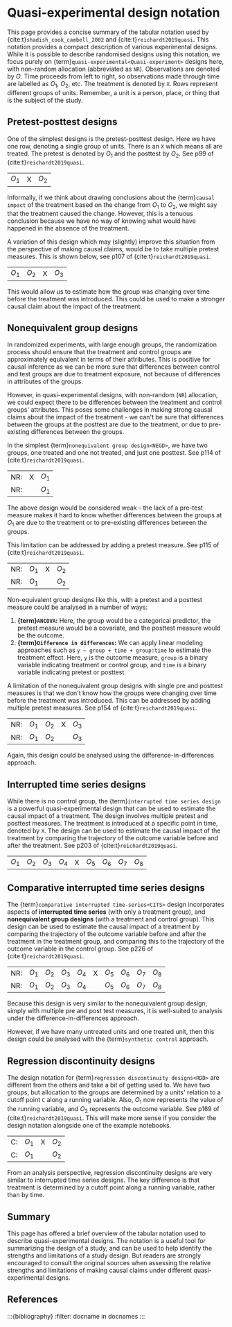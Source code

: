 # Quasi-experimental design notation

This page provides a concise summary of the tabular notation used by {cite:t}`shadish_cook_cambell_2002` and {cite:t}`reichardt2019quasi`. This notation provides a compact description of various experimental designs. While it is possible to describe randomised designs using this notation, we focus purely on {term}`quasi-experimental<Quasi-experiment>` designs here, with non-random allocation (abbreviated as `NR`). Observations are denoted by $O$. Time proceeds from left to right, so observations made through time are labelled as $O_1$, $O_2$, etc. The treatment is denoted by `X`. Rows represent different groups of units. Remember, a unit is a person, place, or thing that is the subject of the study.

## Pretest-posttest designs

One of the simplest designs is the pretest-posttest design. Here we have one row, denoting a single group of units. There is an `X` which means all are treated. The pretest is denoted by $O_1$ and the posttest by $O_2$. See p99 of {cite:t}`reichardt2019quasi`.

|    |   |    |
|----|---|----|
$O_1$ | X | $O_2$ |

Informally, if we think about drawing conclusions about the {term}`causal impact` of the treatment based on the change from $O_1$ to $O_2$, we might say that the treatment caused the change. However, this is a tenuous conclusion because we have no way of knowing what would have happened in the absence of the treatment.

A variation of this design which may (slightly) improve this situation from the perspective of making causal claims, would be to take multiple pretest measures. This is shown below, see p107 of {cite:t}`reichardt2019quasi`.

|    |  |   |    |
|----|--|---|----|
$O_1$ | $O_2$ | X | $O_3$ |

This would allow us to estimate how the group was changing over time before the treatment was introduced. This could be used to make a stronger causal claim about the impact of the treatment.

## Nonequivalent group designs

In randomized experiments, with large enough groups, the randomization process should ensure that the treatment and control groups are approximately equivalent in terms of their attributes. This is positive for causal inference as we can be more sure that differences between control and test groups are due to treatment exposure, not because of differences in attributes of the groups.

However, in quasi-experimental designs, with non-random (`NR`) allocation, we could expect there to be differences between the treatment and control groups' attributes. This poses some challenges in making strong causal claims about the impact of the treatment - we can't be sure that differences between the groups at the posttest are due to the treatment, or due to pre-existing differences between the groups.

In the simplest {term}`nonequivalent group design<NEGD>`, we have two groups, one treated and one not treated, and just one posttest. See p114 of {cite:t}`reichardt2019quasi`.

|     |   |    |
|-----|---|----|
| NR: | X | $O_1$ |
| NR: |   | $O_1$ |

The above design would be considered weak - the lack of a pre-test measure makes it hard to know whether differences between the groups at $O_1$ are due to the treatment or to pre-existing differences between the groups.

This limitation can be addressed by adding a pretest measure. See p115 of {cite:t}`reichardt2019quasi`.

|     |    |   |    |
|-----|----|---|----|
| NR: | $O_1$ | X | $O_2$ |
| NR: | $O_1$ |   | $O_2$ |

Non-equivalent group designs like this, with a pretest and a posttest measure could be analysed in a number of ways:
1. **{term}`ANCOVA`:** Here, the group would be a categorical predictor, the pretest measure would be a covariate, and the posttest measure would be the outcome.
2. **{term}`Difference in differences`:** We can apply linear modeling approaches such as `y ~ group + time + group:time` to estimate the treatment effect. Here, `y` is the outcome measure, `group` is a binary variable indicating treatment or control group, and `time` is a binary variable indicating pretest or posttest.

A limitation of the nonequivalent group designs with single pre and posttest measures is that we don't know how the groups were changing over time before the treatment was introduced. This can be addressed by adding multiple pretest measures. See p154 of {cite:t}`reichardt2019quasi`.

|     |    |   | |    |
|-----|----|---|-|----|
| NR: | $O_1$ | $O_2$ | X | $O_3$ |
| NR: | $O_1$ | $O_2$ |   | $O_3$ |

Again, this design could be analysed using the difference-in-differences approach.

## Interrupted time series designs

While there is no control group, the {term}`interrupted time series design` is a powerful quasi-experimental design that can be used to estimate the causal impact of a treatment. The design involves multiple pretest and posttest measures. The treatment is introduced at a specific point in time, denoted by `X`. The design can be used to estimate the causal impact of the treatment by comparing the trajectory of the outcome variable before and after the treatment. See p203 of {cite:t}`reichardt2019quasi`.

|     |    |   |    |   |    |    |    |    |
|-----|----|---|----|---|----|----|----|----|
| $O_1$ | $O_2$ | $O_3$ | $O_4$ | X | $O_5$ | $O_6$ | $O_7$ | $O_8$ |

## Comparative interrupted time series designs

The {term}`comparative interrupted time-series<CITS>` design incorporates aspects of **interrupted time series** (with only a treatment group), and **nonequivalent group designs** (with a treatment and control group). This design can be used to estimate the causal impact of a treatment by comparing the trajectory of the outcome variable before and after the treatment in the treatment group, and comparing this to the trajectory of the outcome variable in the control group. See p226 of {cite:t}`reichardt2019quasi`.

|     |    |   |    |   |    |    |    |    | |
|-----|----|---|----|---|----|----|----|----|-|
| NR: | $O_1$ | $O_2$ | $O_3$ | $O_4$ | X | $O_5$ | $O_6$ | $O_7$ | $O_8$ |
| NR: | $O_1$ | $O_2$ | $O_3$ | $O_4$ |   | $O_5$ | $O_6$ | $O_7$ | $O_8$ |


Because this design is very similar to the nonequivalent group design, simply with multiple pre and post test measures, it is well-suited to analysis under the difference-in-differences approach.

However, if we have many untreated units and one treated unit, then this design could be analysed with the {term}`synthetic control` approach.

## Regression discontinuity designs

The design notation for {term}`regression discontinuity designs<RDD>` are different from the others and take a bit of getting used to. We have two groups, but allocation to the groups are determined by a units' relation to a cutoff point `C` along a running variable. Also, $O_1$ now represents the value of the running variable, and $O_2$ represents the outcome variable. See p169 of {cite:t}`reichardt2019quasi`. This will make more sense if you consider the design notation alongside one of the example notebooks.

|     |    |   |    |
|-----|----|---|----|
| C: | $O_1$ | X | $O_2$ |
| C: | $O_1$ |   | $O_2$ |

From an analysis perspective, regression discontinuity designs are very similar to interrupted time series designs. The key difference is that treatment is determined by a cutoff point along a running variable, rather than by time.

## Summary
This page has offered a brief overview of the tabular notation used to describe quasi-experimental designs. The notation is a useful tool for summarizing the design of a study, and can be used to help identify the strengths and limitations of a study design. But readers are strongly encouraged to consult the original sources when assessing the relative strengths and limitations of making causal claims under different quasi-experimental designs.

## References
:::{bibliography}
:filter: docname in docnames
:::
